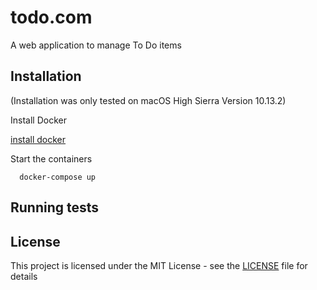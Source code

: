 # todo.com

A web application to manage To Do items

## Installation

(Installation was only tested on macOS High Sierra Version 10.13.2)

Install Docker

[install docker](https://docs.docker.com/install/)

Start the containers

```
  docker-compose up
```

## Running tests

## License

This project is licensed under the MIT License - see the [LICENSE](LICENSE) file for details